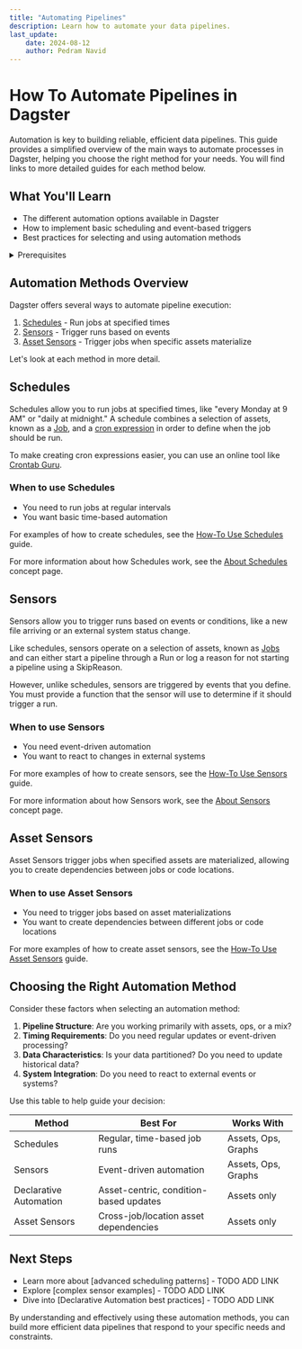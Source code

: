 ```yaml
---
title: "Automating Pipelines"
description: Learn how to automate your data pipelines.
last_update: 
    date: 2024-08-12
    author: Pedram Navid
---
```


# How To Automate Pipelines in Dagster

Automation is key to building reliable, efficient data pipelines. 
This guide provides a simplified overview of the main ways to automate processes in Dagster, 
helping you choose the right method for your needs. You will find links to more detailed guides for each method below.

## What You'll Learn

- The different automation options available in Dagster
- How to implement basic scheduling and event-based triggers  
- Best practices for selecting and using automation methods

<details>
  <summary>Prerequisites</summary>

Before continuing, you should be familiar with:

- [Asset definitions](/concepts/assets)
- [Jobs](/concepts/ops-jobs)

</details>

## Automation Methods Overview

Dagster offers several ways to automate pipeline execution:

1. [Schedules](#schedules) - Run jobs at specified times
2. [Sensors](#sensors) - Trigger runs based on events
3. [Asset Sensors](#asset-sensors) - Trigger jobs when specific assets materialize

Let's look at each method in more detail.

## Schedules 

Schedules allow you to run jobs at specified times, like "every Monday at 9 AM" or "daily at midnight."
A schedule combines a selection of assets, known as a [Job](/concepts/ops-jobs), and a [cron expression](https://en.wikipedia.org/wiki/Cron) 
in order to define when the job should be run.

To make creating cron expressions easier, you can use an online tool like [Crontab Guru](https://crontab.guru/).

### When to use Schedules

- You need to run jobs at regular intervals
- You want basic time-based automation

For examples of how to create schedules, see the [How-To Use Schedules](/guides/automation/schedules) guide.

For more information about how Schedules work, see the [About Schedules](/concepts/schedules) concept page.

## Sensors

Sensors allow you to trigger runs based on events or conditions, like a new file arriving or an external system status change.

Like schedules, sensors operate on a selection of assets, known as [Jobs](/concepts/ops-jobs) and can either start a pipeline 
through a Run or log a reason for not starting a pipeline using a SkipReason.

However, unlike schedules, sensors are triggered by events that you define.
You must provide a function that the sensor will use to determine if it should trigger a run.

### When to use Sensors

- You need event-driven automation
- You want to react to changes in external systems

For more examples of how to create sensors, see the [How-To Use Sensors](/guides/automation/sensors) guide.

For more information about how Sensors work, see the [About Sensors](/concepts/sensors) concept page.

## Asset Sensors

Asset Sensors trigger jobs when specified assets are materialized, allowing you to create dependencies between jobs or code locations.

### When to use Asset Sensors

- You need to trigger jobs based on asset materializations
- You want to create dependencies between different jobs or code locations

For more examples of how to create asset sensors, see the [How-To Use Asset Sensors](/guides/automation/asset-sensors) guide.


## Choosing the Right Automation Method

Consider these factors when selecting an automation method:

1. **Pipeline Structure**: Are you working primarily with assets, ops, or a mix?
2. **Timing Requirements**: Do you need regular updates or event-driven processing?
3. **Data Characteristics**: Is your data partitioned? Do you need to update historical data?
4. **System Integration**: Do you need to react to external events or systems?

Use this table to help guide your decision:

| Method | Best For | Works With |
|--------|----------|------------|
| Schedules | Regular, time-based job runs | Assets, Ops, Graphs |
| Sensors | Event-driven automation | Assets, Ops, Graphs |
| Declarative Automation | Asset-centric, condition-based updates | Assets only |
| Asset Sensors | Cross-job/location asset dependencies | Assets only |

## Next Steps

- Learn more about [advanced scheduling patterns] - TODO ADD LINK
- Explore [complex sensor examples] - TODO ADD LINK
- Dive into [Declarative Automation best practices] - TODO ADD LINK

By understanding and effectively using these automation methods, you can build more efficient data pipelines that respond to your specific needs and constraints.